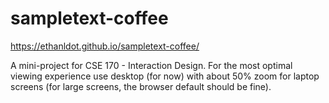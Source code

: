 # sampletext-coffee

https://ethanldot.github.io/sampletext-coffee/

A mini-project for CSE 170 - Interaction Design.
For the most optimal viewing experience use desktop (for now) with about 50% zoom for laptop screens (for large screens, the browser default should be fine).
